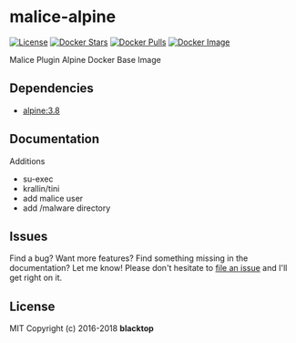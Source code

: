 # malice-alpine

[![License](http://img.shields.io/:license-mit-blue.svg)](http://doge.mit-license.org) [![Docker Stars](https://img.shields.io/docker/stars/malice/alpine.svg)](https://hub.docker.com/r/malice/alpine/) [![Docker Pulls](https://img.shields.io/docker/pulls/malice/alpine.svg)](https://hub.docker.com/r/malice/alpine/) [![Docker Image](https://img.shields.io/badge/docker%20image-4.47MB-blue.svg)](https://hub.docker.com/r/malice/alpine/)

Malice Plugin Alpine Docker Base Image

## Dependencies

- [alpine:3.8](https://index.docker.io/_/alpine/)

## Documentation

Additions

- su-exec
- krallin/tini
- add malice user
- add /malware directory

## Issues

Find a bug? Want more features? Find something missing in the documentation? Let me know! Please don't hesitate to [file an issue](https://github.com/maliceio/malice-alpine/issues/new) and I'll get right on it.

## License

MIT Copyright (c) 2016-2018 **blacktop**
